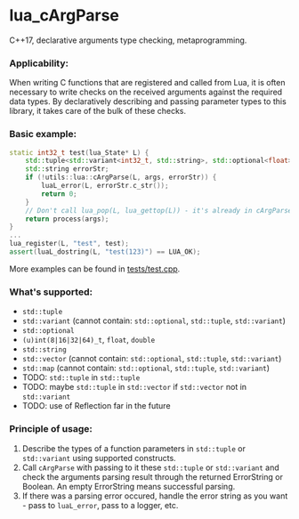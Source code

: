 # lua_cArgParse

C++17, declarative arguments type checking, metaprogramming.

### Applicability:

When writing C functions that are registered and called from Lua, it is often
necessary to write checks on the received arguments against the required data types.
By declaratively describing and passing parameter types to this library, it takes
care of the bulk of these checks.

### Basic example:

```cpp
static int32_t test(lua_State* L) {
    std::tuple<std::variant<int32_t, std::string>, std::optional<float>> args;
    std::string errorStr;
    if (!utils::lua::cArgParse(L, args, errorStr)) {
        luaL_error(L, errorStr.c_str());
        return 0;
    }
    // Don't call lua_pop(L, lua_gettop(L)) - it's already in cArgParse.
    return process(args);
}
...
lua_register(L, "test", test);
assert(luaL_dostring(L, "test(123)") == LUA_OK);
```
More examples can be found in [tests/test.cpp](https://github.com/yurablok/lua_cArgParse/blob/master/tests/tests.cpp).

### What's supported:

- `std::tuple`
- `std::variant` (cannot contain: `std::optional`, `std::tuple`, `std::variant`)
- `std::optional`
- `(u)int(8|16|32|64)_t`, `float`, `double`
- `std::string`
- `std::vector` (cannot contain: `std::optional`, `std::tuple`, `std::variant`)
- `std::map` (cannot contain: `std::optional`, `std::tuple`, `std::variant`)
- TODO: `std::tuple` in `std::tuple`
- TODO: maybe `std::tuple` in `std::vector` if `std::vector` not in `std::variant`
- TODO: use of Reflection far in the future

### Principle of usage:
1. Describe the types of a function parameters in `std::tuple` or `std::variant`
   using supported constructs.
2. Call `cArgParse` with passing to it these `std::tuple` or `std::variant` and
   check the arguments parsing result through the returned ErrorString or Boolean.
   An empty ErrorString means successful parsing.
3. If there was a parsing error occured, handle the error string as you want -
   pass to `luaL_error`, pass to a logger, etc.
